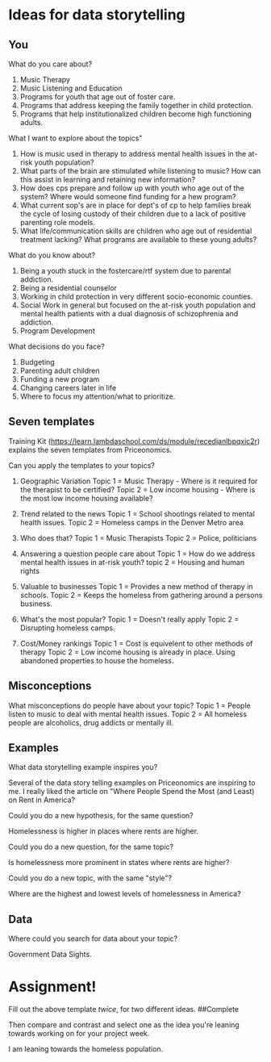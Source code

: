 # Ideas for data storytelling

## You

What do you care about?

1. Music Therapy
2. Music Listening and Education
3. Programs for youth that age out of foster care.
4. Programs that address keeping the family together in child protection.
5. Programs that help institutionalized children become high functioning adults.

What I want to explore about the topics"

1. How is music used in therapy to address mental health issues in the at-risk youth population?
2. What parts of the brain are stimulated while listening to music? How can this assist in learning and retaining new information?
3. How does cps prepare and follow up with youth who age out of the system? Where would someone find funding for a hew program?
4. What current sop's are in place for dept's of cp to help families break the cycle of losing custody of their children due to
   a lack of positive parenting role models.
5. What life/communication skills are children who age out of residential treatment lacking? What programs are available to these young    adults?

What do you know about?

1. Being a youth stuck in the fostercare/rtf system due to parental addiction.
2. Being a residential counselor
3. Working in child protection in very different socio-economic counties.
4. Social Work in general but focused on the at-risk youth population and mental health patients with a dual diagnosis of schizophrenia and addiction.
5. Program Development

What decisions do you face?
1. Budgeting
2. Parenting adult children
3. Funding a new program
4. Changing careers later in life
5. Where to focus my attention/what to prioritize.

## Seven templates

Training Kit (https://learn.lambdaschool.com/ds/module/recedjanlbpqxic2r) explains the seven templates from Priceonomics.

Can you apply the templates to your topics? 

1. Geographic Variation
   Topic 1 = Music Therapy - Where is it required for the therapist to be certified?
   Topic 2 = Low income housing - Where is the most low income housing available?

2. Trend related to the news
   Topic 1 = School shootings related to mental health issues.
   Topic 2 = Homeless camps in the Denver Metro area

3. Who does that?
   Topic 1 = Music Therapists
   Topic 2 = Police, politicians

4. Answering a question people care about
   Topic 1 = How do we address mental health issues in at-risk youth?
   topic 2 = Housing and human rights

5. Valuable to businesses
   Topic 1 = Provides a new method of therapy in schools.
   Topic 2 = Keeps the homeless from gathering around a persons business.

6. What's the most popular?
   Topic 1 = Doesn't really apply
   Topic 2 = Disrupting homeless camps.

7. Cost/Money rankings
   Topic 1 = Cost is equivelent to other methods of therapy
   Topic 2 = Low income housing is already in place. Using abandoned properties to house the homeless.

## Misconceptions

What misconceptions do people have about your topic?
   Topic 1 = People listen to music to deal with mental health issues.
   Topic 2 = All homeless people are alcoholics, drug addicts or mentally ill.

## Examples

What data storytelling example inspires you?

Several of the data story telling examples on Priceonomics are inspiring to me. I really liked the article on "Where People Spend the Most (and Least) on Rent in America?

Could you do a new hypothesis, for the same question?

Homelessness is higher in places where rents are higher.

Could you do a new question, for the same topic?

Is homelessness more prominent in states where rents are higher?

Could you do a new topic, with the same "style"?

Where are the highest and lowest levels of homelessness in America?


## Data

Where could you search for data about your topic?

Government Data Sights.

# Assignment!

Fill out the above template *twice*, for two different ideas. ##Complete

Then compare and contrast and select one as the idea you're leaning towards
working on for your project week.

I am leaning towards the homeless population.
